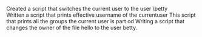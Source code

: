 Created a script that switches the current user to the user \betty\
Written a script that prints effective username of the currentuser
This script that prints all the groups the current user is part od
Writing a script that changes the owner of the file hello to the user betty.
